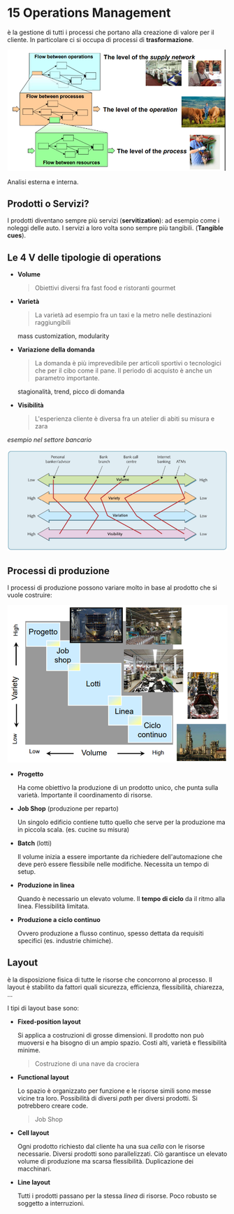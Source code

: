 # 15 Operations Management

è la gestione di tutti i processi che portano alla creazione di valore per il cliente. In particolare ci si occupa di processi di **trasformazione**. 

![](../assets/2023-04-27-14-49-54-image.png)

Analisi esterna e interna. 

## Prodotti o Servizi?

I prodotti diventano sempre più servizi (**servitization**): ad esempio come i noleggi delle auto. I servizi a loro volta sono sempre più tangibili. (**Tangible cues**).

## Le 4 V delle tipologie di operations

- **Volume**
  
  > Obiettivi diversi fra fast food e ristoranti gourmet

- **Varietà**
  
  > La varietà ad esempio fra un taxi e la metro nelle destinazioni raggiungibili
  
  mass customization, modularity

- **Variazione della domanda**
  
  > La domanda è più imprevedibile per articoli sportivi o tecnologici che per il cibo come il pane. Il periodo di acquisto è anche un parametro importante.
  
  stagionalità, trend, picco di domanda

- **Visibilità**
  
  > L'esperienza cliente è diversa fra un atelier di abiti su misura e zara

*esempio nel settore bancario*

![](../assets/2023-04-27-15-21-51-image.png)

## Processi di produzione

I processi di produzione possono variare molto in base al prodotto che si vuole costruire:

![](../assets/2023-05-04-14-09-16-image.png)

- **Progetto**
  
  Ha come obiettivo la produzione di un prodotto unico, che punta sulla varietà. Importante il coordinamento di risorse.

- **Job Shop** (produzione per reparto)
  
  Un singolo edificio contiene tutto quello che serve per la produzione ma in piccola scala. (es. cucine su misura)

- **Batch** (lotti)
  
  Il volume inizia a essere importante da richiedere dell'automazione che deve però essere flessibile nelle modifiche. Necessita un tempo di setup.

- **Produzione in linea**
  
  Quando è necessario un elevato volume. Il **tempo di ciclo** da il ritmo alla linea. Flessibilità limitata.

- **Produzione a ciclo continuo**
  
  Ovvero produzione a flusso continuo, spesso dettata da requisiti specifici (es. industrie chimiche).

## Layout

è la disposizione fisica di tutte le risorse che concorrono al processo. Il layout è stabilito da fattori quali sicurezza, efficienza, flessibilità, chiarezza, ...

I tipi di layout base sono:

- **Fixed-position layout**
  
  Si applica a costruzioni di grosse dimensioni. Il prodotto non può muoversi e ha bisogno di un ampio spazio. Costi alti, varietà e flessibilità minime.
  
  > Costruzione di una nave da crociera

- **Functional layout**
  
  Lo spazio è organizzato per funzione e le risorse simili sono messe vicine tra loro. Possibilità di diversi *path* per diversi prodotti. Si potrebbero creare code.
  
  > Job Shop

- **Cell layout**
  
  Ogni prodotto richiesto dal cliente ha una sua *cella* con le risorse necessarie. Diversi prodotti sono parallelizzati. Ciò garantisce un elevato volume di produzione ma scarsa flessibilità. Duplicazione dei macchinari.

- **Line layout** 
  
  Tutti i prodotti passano per la stessa *linea* di risorse. Poco robusto se soggetto a interruzioni.

<da completare>
